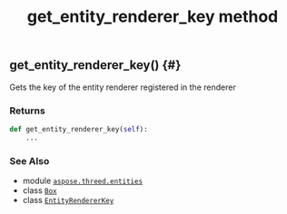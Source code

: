 ﻿---
title: get_entity_renderer_key method
second_title: Aspose.3D for Python via .NET API References
description: 
type: docs
weight: 40
url: /python-net/aspose.threed.entities/box/get_entity_renderer_key/
is_root: false
---

## get_entity_renderer_key() {#}

Gets the key of the entity renderer registered in the renderer


### Returns 





```python
def get_entity_renderer_key(self):
    ...
```





### See Also
* module [`aspose.threed.entities`](../../)
* class [`Box`](/3d/python-net/aspose.threed.entities/box)
* class [`EntityRendererKey`](/3d/python-net/aspose.threed.render/entityrendererkey)
